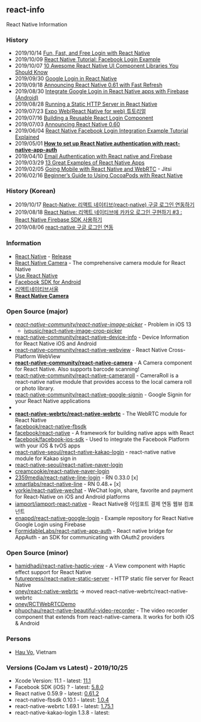 ## react-info
React Native Information


### History
- 2019/10/14 [Fun, Fast, and Free Login with React Native](https://scotch.io/tutorials/fun-fast-and-free-login-with-react-native)
- 2019/10/09 [React Native Tutorial: Facebook Login Example](https://www.djamware.com/post/5d9d4aeec1fff332c94be1ea/react-native-tutorial-facebook-login-example)
- 2019/10/07 [10 Awesome React Native UI Component Libraries You Should Know](https://medium.com/enappd/10-awesome-react-native-ui-component-libraries-you-should-know-bd7b6bb7e38d)
- 2019/09/30 [Google Login in React Native](https://mobikul.com/google-login-in-react-native/)
- 2019/09/18 [Announcing React Native 0.61 with Fast Refresh](https://facebook.github.io/react-native/blog/2019/09/18/version-0.61)
- 2019/08/30 [Integrate Google Login in React Native apps with Firebase (Android)](https://medium.com/enappd/google-login-in-react-native-android-apps-with-firebase-55ffee3ded90)
- 2019/08/28 [Running a Static HTTP Server in React Native](https://spin.atomicobject.com/2019/08/28/static-http-server-react-native/)
- 2019/07/23 [Expo Web(React Native for web) 튜토리얼](https://meetup.toast.com/posts/191)
- 2019/07/16 [Building a Reusable React Login Component](https://blog.bitsrc.io/building-a-reusable-react-login-component-cc824164ff36)
- 2019/07/03 [Announcing React Native 0.60](https://facebook.github.io/react-native/blog/2019/07/03/version-60)
- 2019/06/04 [React Native Facebook Login Integration Example Tutorial Explained](https://reactnativecode.com/facebook-login-integration/)
- 2019/05/01 [**How to set up React Native authentication with react-native-app-auth**](https://www.freecodecamp.org/news/how-to-set-up-react-native-authentication-with-react-native-app-auth-f6fd66e0e6d0/)
- 2019/04/10 [Email Authentication with React native and Firebase](https://hackernoon.com/email-authentication-with-react-native-and-firebase-99b5e9a579e0)
- 2019/03/29 [13 Great Examples of React Native Apps](https://www.netguru.com/blog/13-great-apps-written-with-react-native)
- 2019/02/05 [Going Mobile with React Native and WebRTC](https://www.slideshare.net/saghul/going-mobile-with-react-native-and-webrtc) - Jitsi
- 2016/02/16 [Beginner’s Guide to Using CocoaPods with React Native](https://shift.infinite.red/beginner-s-guide-to-using-cocoapods-with-react-native-46cb4d372995)


### History (Korean)
- 2019/10/17 [React-Native: 리액트 네이티브(react-native) 구글 로그인 연동하기](https://bangc.tistory.com/12)
- 2019/08/18 [React Native: 리액트 네이티브에 카카오 로그인 구현하기 #3 : React Native Firebase SDK 사용하기](https://busy.org/@anpigon/react-native-3-react-native-firebase-sdk)
- 2019/08/06 [react-native 구글 로그인 연동](https://gsgdvxhx.tistory.com/31)


### Information
- [React Native](https://facebook.github.io/react-native/) - [Release](https://nicedoc.io/react-native-community/react-native-releases/blob/master/CHANGELOG.md)
- [React Native Camera](https://react-native-community.github.io/react-native-camera/) - The comprehensive camera module for React Native
- [Use React Native](http://www.reactnative.com/)
- [Facebook SDK for Android](https://developers.facebook.com/docs/android#-facebook-sdk-for-android-)
- [리액트네이티브서울](https://reactnativeseoul.org/)
- [**React Native Camera**](https://react-native-community.github.io/react-native-camera/)


### Open Source (major)
- [*react-native-community/react-native-image-picker*](https://github.com/react-native-community/react-native-image-picker) - Problem in iOS 13
    - [ivpusic/react-native-image-crop-picker](https://github.com/ivpusic/react-native-image-crop-picker)
- [react-native-community/react-native-device-info](https://github.com/react-native-community/react-native-device-info) - Device Information for React Native iOS and Android
- [react-native-community/react-native-webview](https://github.com/react-native-community/react-native-webview) - React Native Cross-Platform WebView 
- [**react-native-community/react-native-camera**](https://github.com/react-native-community/react-native-camera) - A Camera component for React Native. Also supports barcode scanning!
- [react-native-community/react-native-cameraroll](https://github.com/react-native-community/react-native-cameraroll) - CameraRoll is a react-native native module that provides access to the local camera roll or photo library.
- [react-native-community/react-native-google-signin](https://github.com/react-native-community/react-native-google-signin) - Google Signin for your React Native applications
- 
- [**react-native-webrtc/react-native-webrtc**](https://github.com/react-native-webrtc/react-native-webrtc) - The WebRTC module for React Native
- [facebook/react-native-fbsdk](https://github.com/facebook/react-native-fbsdk)
- [facebook/react-native](https://github.com/facebook/react-native) - A framework for building native apps with React
- [facebook/facebook-ios-sdk](https://github.com/facebook/facebook-ios-sdk) - Used to integrate the Facebook Platform with your iOS & tvOS apps
- [react-native-seoul/react-native-kakao-login](https://github.com/react-native-seoul/react-native-kakao-login) - react-native native module for Kakao sign in
- [react-native-seoul/react-native-naver-login](https://github.com/react-native-seoul/react-native-naver-login)
- [creamcookie/react-native-naver-login](https://github.com/creamcookie/react-native-naver-login)
- [2359media/react-native-line-login](https://github.com/2359media/react-native-line-login) - RN 0.33.0 [x]
- [xmartlabs/react-native-line](https://github.com/xmartlabs/react-native-line) - RN 0.48.+ [x]
- [yorkie/react-native-wechat](https://github.com/yorkie/react-native-wechat) - WeChat login, share, favorite and payment for React-Native on iOS and Android platforms
- [iamport/iamport-react-native](https://github.com/iamport/iamport-react-native) - React Native용 아임포트 결제 연동 웹뷰 컴포넌트
- [enappd/react-native-google-login](https://github.com/enappd/react-native-google-login) - Example repository for React Native Google Login using Firebase
- [FormidableLabs/react-native-app-auth](https://github.com/FormidableLabs/react-native-app-auth) - React native bridge for AppAuth - an SDK for communicating with OAuth2 providers



### Open Source (minor)
- [hamidhadi/react-native-haptic-view](https://github.com/hamidhadi/react-native-haptic-view) - A View component with Haptic effect support for React Native
- [futurepress/react-native-static-server](https://github.com/futurepress/react-native-static-server) - HTTP static file server for React Native
- [oney/react-native-webrtc](https://github.com/oney/react-native-webrtc) -> moved react-native-webrtc/react-native-webrtc
- [oney/RCTWebRTCDemo](https://github.com/oney/RCTWebRTCDemo)
- [phuochau/react-native-beautiful-video-recorder](https://github.com/phuochau/react-native-beautiful-video-recorder) - The video recorder component that extends from react-native-camera. It works for both iOS & Android

### Persons
- [Hau Vo](https://github.com/phuochau/), Vietnam


### Versions (CoJam vs Latest) - 2019/10/25
- Xcode Version: 11.1 - latest: [11.1](https://developer.apple.com/documentation/xcode_release_notes/)
- Facebook SDK (iOS) ? - latest: [5.8.0](https://github.com/facebook/facebook-ios-sdk/releases)
- React native 0.59.9 - latest: [0.61.2](https://github.com/facebook/react-native/releases)
- react-native-fbsdk 0.10.1 - latest: [1.0.4](https://github.com/facebook/react-native-fbsdk/releases)
- react-native-webrtc 1.69.1 - latest: [1.75.1](https://github.com/react-native-webrtc/react-native-webrtc/releases)
- react-native-kakao-login 1.3.8 - latest: 


